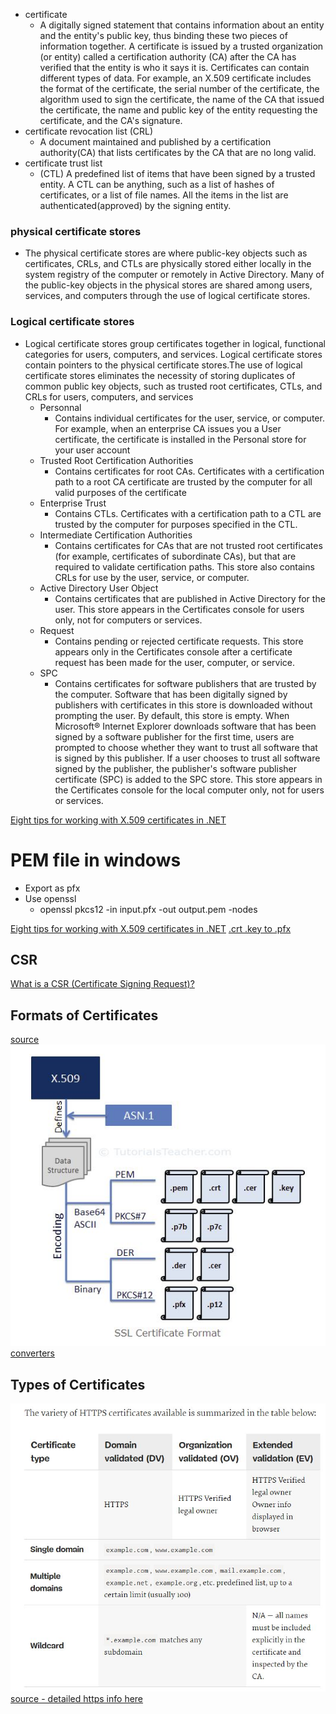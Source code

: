 * certificate
    * A digitally signed statement that contains information about an entity and the entity's public key, thus binding these two pieces of information together. A certificate is issued by a trusted organization (or entity) called a certification authority (CA) after the CA has verified that the entity is who it says it is.
    Certificates can contain different types of data. For example, an X.509 certificate includes the format of the certificate, the serial number of the certificate, the algorithm used to sign the certificate, the name of the CA that issued the certificate, the name and public key of the entity requesting the certificate, and the CA's signature.
* certificate revocation list (CRL) 
    * A document maintained and published by a certification authority(CA) that lists certificates by the CA that are no long valid.
* certificate trust list
    * (CTL) A predefined list of items that have been signed by a trusted entity. A CTL can be anything, such as a list of hashes of certificates, or a list of file names. All the items in the list are authenticated(approved) by the signing entity.

### physical certificate stores
* The physical certificate stores are where public-key objects such as certificates, CRLs, and CTLs are physically stored either locally in the system registry of the computer or remotely in Active Directory. Many of the public-key objects in the physical stores are shared among users, services, and computers through the use of logical certificate stores.


### Logical certificate stores
* Logical certificate stores group certificates together in logical, functional categories for users, computers, and services. Logical certificate stores contain pointers to the physical certificate stores.The use of logical certificate stores eliminates the necessity of storing duplicates of common public key objects, such as trusted root certificates, CTLs, and CRLs for users, computers, and services
    * Personnal
        * Contains individual certificates for the user, service, or computer. For example, when an enterprise CA issues you a User certificate, the certificate is installed in the Personal store for your user account
    * Trusted Root Certification Authorities
        * Contains certificates for root CAs. Certificates with a certification path to a root CA certificate are trusted by the computer for all valid purposes of the certificate
    * Enterprise Trust
        * Contains CTLs. Certificates with a certification path to a CTL are trusted by the computer for purposes specified in the CTL.
    * Intermediate Certification Authorities
        * Contains certificates for CAs that are not trusted root certificates (for example, certificates of subordinate CAs), but that are required to validate certification paths. This store also contains CRLs for use by the user, service, or computer.
    * Active Directory User Object
        * Contains certificates that are published in Active Directory for the user. This store appears in the Certificates console for users only, not for computers or services.    
    * Request 
        * Contains pending or rejected certificate requests. This store appears only in the Certificates console after a certificate request has been made for the user, computer, or service.
    * SPC
        * Contains certificates for software publishers that are trusted by the computer. Software that has been digitally signed by publishers with certificates in this store is downloaded without prompting the user. By default, this store is empty. When Microsoft® Internet Explorer downloads software that has been signed by a software publisher for the first time, users are prompted to choose whether they want to trust all software that is signed by this publisher. If a user chooses to trust all software signed by the publisher, the publisher's software publisher certificate (SPC) is added to the SPC store. This store appears in the Certificates console for the local computer only, not for users or services.


[Eight tips for working with X.509 certificates in .NET](http://paulstovell.com/blog/x509certificate2)

# PEM file in windows
* Export as pfx
* Use openssl
    * openssl pkcs12 -in input.pfx -out output.pem -nodes

[Eight tips for working with X.509 certificates in .NET](http://paulstovell.com/blog/x509certificate2)
[.crt .key to .pfx](https://www.sherweb.com/blog/when-given-crt-and-key-files-make-a-pfx-file/)
## CSR
[What is a CSR (Certificate Signing Request)?
](https://www.sslshopper.com/what-is-a-csr-certificate-signing-request.html)

## Formats of Certificates
[source](https://www.tutorialsteacher.com/https/ssl-certificate-format)
![formats](https://github.com/sairamaj/developer/blob/master/images/certformats.jpg)
[converters](https://www.sslshopper.com/ssl-converter.html)

## Types of Certificates
![formats](https://github.com/sairamaj/developer/blob/master/images/certtypes.jpG)
[source - detailed https info here](https://www.smashingmagazine.com/2017/06/guide-switching-http-https/)



